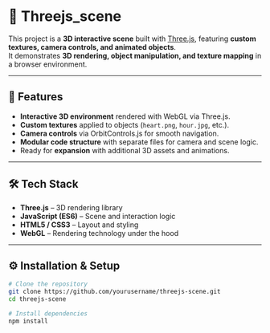 # 🎨 Threejs_scene

This project is a **3D interactive scene** built with [Three.js](https://threejs.org/), featuring **custom textures, camera controls, and animated objects**.  
It demonstrates **3D rendering, object manipulation, and texture mapping** in a browser environment.

---

## 🚀 Features
- **Interactive 3D environment** rendered with WebGL via Three.js.
- **Custom textures** applied to objects (`heart.png`, `hour.jpg`, etc.).
- **Camera controls** via OrbitControls.js for smooth navigation.
- **Modular code structure** with separate files for camera and scene logic.
- Ready for **expansion** with additional 3D assets and animations.

---

## 🛠️ Tech Stack
- **Three.js** – 3D rendering library  
- **JavaScript (ES6)** – Scene and interaction logic  
- **HTML5 / CSS3** – Layout and styling  
- **WebGL** – Rendering technology under the hood  

---

## ⚙️ Installation & Setup

```bash
# Clone the repository
git clone https://github.com/yourusername/threejs-scene.git
cd threejs-scene

# Install dependencies
npm install


